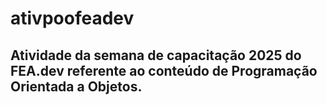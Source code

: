 # ativpoofeadev
## Atividade da semana de capacitação 2025 do FEA.dev referente ao conteúdo de Programação Orientada a Objetos.
